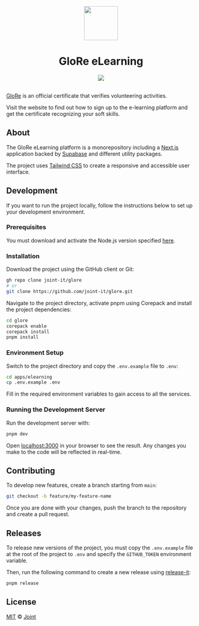<div align="center">
  <img src="https://raw.githubusercontent.com/joint-it/glore/refs/heads/main/.github/static/glore.png" alt="" width="90" />
  <h1>GloRe eLearning</h1>
  <a href="https://github.com/joint-it/glore/actions/workflows/code-quality.yml">
    <img src="https://github.com/joint-it/glore/actions/workflows/code-quality.yml/badge.svg" />
  </a>
</div>
<br>

[GloRe](https://glorecertificate.net) is an official certificate that verifies volunteering activities.

Visit the website to find out how to sign up to the e-learning platform and get the certificate recognizing your soft skills.

## About

The GloRe eLearning platform is a monorepository including a <a href="https://nextjs.org">Next.js</a> application backed by <a href="https://supabase.com">Supabase</a> and different utility packages.

The project uses <a href="https://tailwindcss.com">Tailwind CSS</a> to create a responsive and accessible user interface.

## Development

If you want to run the project locally, follow the instructions below to set up your development environment.

### Prerequisites

You must download and activate the Node.js version specified [here](https://github.com/joint-it/glore/blob/main/.node-version).

### Installation

Download the project using the GitHub client or Git:

```sh
gh repo clone joint-it/glore
# or
git clone https://github.com/joint-it/glore.git
```

Navigate to the project directory, activate pnpm using Corepack and install the project dependencies:

```sh
cd glore
corepack enable
corepack install
pnpm install
```

### Environment Setup

Switch to the project directory and copy the `.env.example` file to `.env`:

```sh
cd apps/elearning
cp .env.example .env
```

Fill in the required environment variables to gain access to all the services.

### Running the Development Server

Run the development server with:

```bash
pnpm dev
```

Open [localhost:3000](http://localhost:3000) in your browser to see the result. Any changes you make to the code will be reflected in real-time.

## Contributing

To develop new features, create a branch starting from `main`:

```sh
git checkout -b feature/my-feature-name
```

Once you are done with your changes, push the branch to the repository and create a pull request.

## Releases

To release new versions of the project, you must copy the `.env.example` file at the root of the project to `.env` and specify the `GITHUB_TOKEN` environment variable.

Then, run the following command to create a new release using [release-it](https://github.com/release-it/release-it):

```sh
pnpm release
```

## License

[MIT](LICENSE) © [Joint](https://associazionejoint.org)
